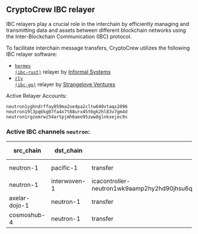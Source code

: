 ## CryptoCrew IBC relayer
IBC relayers play a crucial role in the interchain by efficiently managing and transmitting data and assets between different blockchain networks using the Inter-Blockchain Communication (IBC) protocol.

To facilitate interchain message transfers, CryptoCrew utilizes the following IBC relayer software: 
- <a href="https://github.com/informalsystems/hermes"><code>hermes (ibc-rust)</code></a> relayer by [Informal Systems](https://github.com/informalsystems)
- <a href="https://github.com/cosmos/relayer"><code>rly (ibc-go)</code></a> relayer by [Strangelove Ventures](https://github.com/strangelove-ventures)

Active Relayer Accounts:
```
neutron1yghndrffay859ma2ue4pa2cltw640vtaqx2096
neutron19l3pq6kg07fa4x7t88urx45t6gk2hl83v7gm4d
neutron1rgzemrwz54artpjmh6aee95zww8glnkxejec9s
```

### Active IBC channels `neutron`:
| src_chain | dst_chain | IBC port | IBC channel |
| --------------- | --------------- | ------------ | ------------------- |
| neutron-1 | pacific-1 | transfer | channel-2016 |
| neutron-1 | interwoven-1 | icacontroller-neutron1wk9aamp2hy2hd90jhsu6qj7grd6tde43nzuvcchmfvj2880ya5ss9qxdp7.DROP | channel-7029 |
| axelar-dojo-1 | neutron-1 | transfer | channel-78 |
| cosmoshub-4 | neutron-1 | transfer | channel-569 |